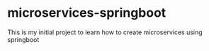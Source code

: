 # microservices-springboot
This is my initial project to learn how to create microservices using springboot
